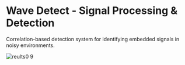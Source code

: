 # Wave Detect - Signal Processing & Detection 

Correlation-based detection system for identifying embedded signals in noisy environments.


![reults0 9](https://github.com/user-attachments/assets/8ad1a13a-0d3e-468c-b2f5-b4b30225e7a0)
